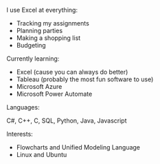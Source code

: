 I use Excel at everything:

- Tracking my assignments
- Planning parties
- Making a shopping list
- Budgeting

Currently learning:

- Excel (cause you can always do better)
- Tableau (probably the most fun software to use)
- Microsoft Azure
- Microsoft Power Automate

Languages:

C#, C++, C, SQL, Python, Java, Javascript

Interests:

- Flowcharts and Unified Modeling Language
- Linux and Ubuntu

<!--
**kaungkhantko/kaungkhantko** is a ✨ _special_ ✨ repository because its `README.md` (this file) appears on your GitHub profile.

Here are some ideas to get you started:

- 🔭 I’m currently working on ...
- 🌱 I’m currently learning ...
- 👯 I’m looking to collaborate on ...
- 🤔 I’m looking for help with ...
- 💬 Ask me about ...
- 📫 How to reach me: ...
- 😄 Pronouns: ...
- ⚡ Fun fact: ...
-->
